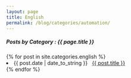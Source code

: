 ```yaml
---
layout: page
title: English
permalink: /blog/categories/automation/
---
```


<h5> Posts by Category : {{ page.title }} </h5>

<div class="card">
{% for post in site.categories.english %}
 <li class="category-posts"><span>{{ post.date | date_to_string }}</span> &nbsp; <a href="{{ post.url }}">{{ post.title }}</a></li>
{% endfor %}
</div>